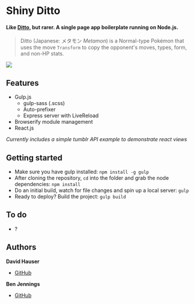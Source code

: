 # Shiny Ditto

#### Like [Ditto](https://github.com/idealogue/ditto), but rarer. A single page app boilerplate running on Node.js.
> Ditto (Japanese: メタモン *Metamon*) is a Normal-type Pokémon that uses the move `Transform` to copy the opponent's moves, types, form, and non-HP stats.

![](http://cl.ly/image/2e1f2H0Q130G/shiny_ditto.gif)

## Features

- Gulp.js
  * gulp-sass (.scss)
  * Auto-prefixer
  * Express server with LiveReload
- Browserify module management
- React.js

_Currently includes a simple tumblr API example to demonstrate react views_

## Getting started
- Make sure you have gulp installed: `npm install -g gulp`
- After cloning the repository, `cd` into the folder and grab the node dependencies: `npm install`
- Do an initial build, watch for file changes and spin up a local server: `gulp`
- Ready to deploy? Build the project: `gulp build`

## To do
- ?

## Authors
**David Hauser**
- [GitHub](http://github.com/haustraliaer)

**Ben Jennings**
- [GitHub](http://github.com/jenbennings)
